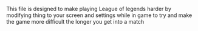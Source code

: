 This file is designed to make playing League of legends harder by modifying thing to your screen and settings while in game to try and make the game more difficult the longer you get into a match

